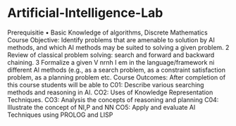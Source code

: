 # Artificial-Intelligence-Lab
Prerequisitie •  Basic Knowledge of algorithms, Discrete Mathematics  Course Objective:  Identify problems that are amenable to solution by AI methods, and which AI methods may be suited to solving a given problem. 2 Review of classical problem solving: search and forward and backward chaining. 3 Formalize a given   V nrnh I em in the language/framework     ni different Al methods (e.g., as a  search problem, as a constraint satisfaction problem, as a planning problem etc.  Course Outcomes: After completion of this course students will be able to  C01: Describe various searching methods and reasoning in AI. CO2: Uses of Knowledge Representation Techniques. CO3: Analysis the concepts of reasoning and planning C04: Illustrate the concept of NI,P and NN CO5: Apply and evaluate AI Techniques using PROLOG and LISP 
